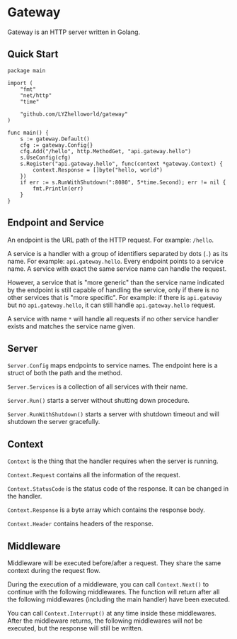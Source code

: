 # Gateway
Gateway is an HTTP server written in Golang.

## Quick Start
```
package main

import (
	"fmt"
	"net/http"
	"time"

	"github.com/LYZhelloworld/gateway"
)

func main() {
	s := gateway.Default()
	cfg := gateway.Config{}
	cfg.Add("/hello", http.MethodGet, "api.gateway.hello")
	s.UseConfig(cfg)
	s.Register("api.gateway.hello", func(context *gateway.Context) {
		context.Response = []byte("hello, world")
	})
	if err := s.RunWithShutdown(":8080", 5*time.Second); err != nil {
		fmt.Println(err)
	}
}
```

## Endpoint and Service
An endpoint is the URL path of the HTTP request. For example: `/hello`.

A service is a handler with a group of identifiers separated by dots (`.`) as its name. For example: `api.gateway.hello`.
Every endpoint points to a service name. A service with exact the same service name can handle the request.

However, a service that is "more generic" than the service name indicated by the endpoint is still capable of handling
the service, only if there is no other services that is "more specific". For example: if there is `api.gateway` but
no `api.gateway.hello`, it can still handle `api.gateway.hello` request.

A service with name `*` will handle all requests if no other service handler exists and matches the service name given.

## Server
`Server.Config` maps endpoints to service names. The endpoint here is a struct of both the path and the method.

`Server.Services` is a collection of all services with their name.

`Server.Run()` starts a server without shutting down procedure.

`Server.RunWithShutdown()` starts a server with shutdown timeout and will shutdown the server gracefully.

## Context
`Context` is the thing that the handler requires when the server is running.

`Context.Request` contains all the information of the request.

`Context.StatusCode` is the status code of the response. It can be changed in the handler.

`Context.Response` is a byte array which contains the response body.

`Context.Header` contains headers of the response.

## Middleware
Middleware will be executed before/after a request.
They share the same context during the request flow.

During the execution of a middleware, you can call `Context.Next()` to continue with the following middlewares.
The function will return after all the following middlewares (including the main handler) have been executed.

You can call `Context.Interrupt()` at any time inside these middlewares.
After the middleware returns, the following middlewares will not be executed, but the response will still be written.
